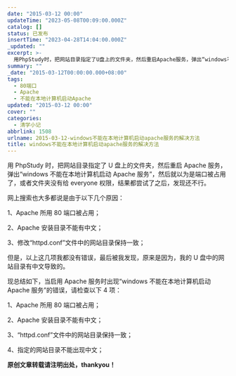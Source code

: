 ```yaml
---
date: "2015-03-12 00:00"
updateTime: "2023-05-08T00:09:00.000Z"
catalog: []
status: 已发布
insertTime: "2023-04-28T14:04:00.000Z"
_updated: ""
excerpt: >-
  用PhpStudy时，把网站目录指定了U盘上的文件夹，然后重启Apache服务，弹出“windows不能在本地计算机启动Apache服务”，然后就以为是端口被占用了，或者文件夹没有给everyone权限，结果都尝试了之后，发现还不行。
summary: ""
_date: "2015-03-12T00:00:00.000+08:00"
tags:
  - 80端口
  - Apache
  - 不能在本地计算机启动Apache
updated: "2015-03-12 00:00"
cover: ""
categories:
  - 清学小记
abbrlink: 1508
urlname: 2015-03-12-windows不能在本地计算机启动apache服务的解决方法
title: windows不能在本地计算机启动apache服务的解决方法
---
```


用 PhpStudy 时，把网站目录指定了 U 盘上的文件夹，然后重启 Apache 服务，弹出“windows 不能在本地计算机启动 Apache 服务”，然后就以为是端口被占用了，或者文件夹没有给 everyone 权限，结果都尝试了之后，发现还不行。

网上搜索也大多都说是由于以下几个原因：

1、Apache 所用 80 端口被占用；

2、Apache 安装目录不能有中文；

3、修改“httpd.conf”文件中的网站目录保持一致；

但是，以上这几项我都没有错误，最后被我发现，原来是因为，我的 U 盘中的网站目录有中文导致的。

现总结如下，当启用 Apache 服务时出现“windows 不能在本地计算机启动 Apache 服务”的错误，请检查以下 4 项：

1、Apache 所用 80 端口被占用；

2、Apache 安装目录不能有中文；

3、“httpd.conf”文件中的网站目录保持一致；

4、指定的网站目录不能出现中文；

**原创文章转载请注明出处，thankyou！**

